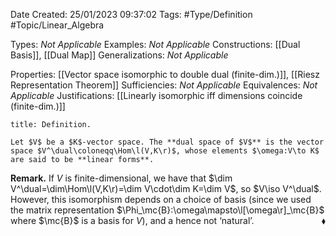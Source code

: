 <div class="topSpace"></div>

Date Created: 25/01/2023 09:37:02
Tags: #Type/Definition #Topic/Linear_Algebra

Types: <i>Not Applicable</i>
Examples: <i>Not Applicable</i>
Constructions: [[Dual Basis]], [[Dual Map]]
Generalizations: <i>Not Applicable</i>

Properties: [[Vector space isomorphic to double dual (finite-dim.)]], [[Riesz Representation Theorem]]
Sufficiencies: <i>Not Applicable</i>
Equivalences: <i>Not Applicable</i>
Justifications: [[Linearly isomorphic iff dimensions coincide (finite-dim.)]]

``` ad-Definition
title: Definition.

Let $V$ be a $K$-vector space. The **dual space of $V$** is the vector space $V^\dual\coloneqq\Hom\l(V,K\r)$, whose elements $\omega:V\to K$ are said to be **linear forms**.

```

<b>Remark.</b> If $V$ is finite-dimensional, we have that $\dim V^\dual=\dim\Hom\l(V,K\r)=\dim V\cdot\dim K=\dim V$, so $V\iso V^\dual$. However, this isomorphism depends on a choice of basis (since we used the matrix representation $\Phi_\mc{B}:\omega\mapsto\l[\omega\r]_\mc{B}$ where $\mc{B}$ is a basis for $V$), and a hence not $\textrm{`}$natural$\textrm{'}$.<span style="float:right;">$\blacklozenge$</span>
